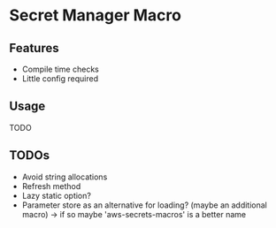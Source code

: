 # Secret Manager Macro

## Features

- Compile time checks
- Little config required

## Usage

TODO


## TODOs

- Avoid string allocations
- Refresh method
- Lazy static option?
- Parameter store as an alternative for loading? (maybe an additional macro) -> if so maybe 'aws-secrets-macros' is a better name
